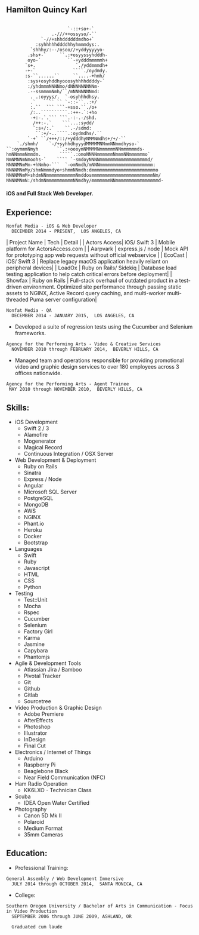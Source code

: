 ## Hamilton Quincy Karl
```

                       `-::+so+-`                            
                 .-///++ossyso/-``                          
             `-//+shhddddddmdho+`                           
           :syhhhhhddddhhyhmmmdys:.                         
         `shhhy/:--/osoo//+yddyyyyyo-                       
        .shs+-`     ``.:+osyyssyhdddh-                      
        oyo-`          ``-+ydddmmmmmh+                      
       `s+.               `./yddmmmdh+                      
       -+-`              ````./oydmdy.                      
       :s-``......``     ``....-+hmh/                       
        :sys+osyhddhyooosyhhhhddddy-`                       
        :/yhdmmmNNNNmo/dNNNNNNNNNm-                         
        .--ssmmmmNmh/``/mNNNNNNNmd:                         
         . .:oyyys/.  `-osyhhhdhsy.                         
         .`     `` `` `-::-``..:+/                          
         :.``  ``` ```-+sso.``./o+                          
         /:..``````````.:++-.`:+ho                          
         -+:-.`.``` ```.-:-.-/shd.                          
          /++:-.`    ```...:sydd/                           
          `:s+/:.`    ``.-/sdmd:                            
           ``:+/-..````.:oydmdhs/.``                        
        `-+` ``/+++/::/+ydddhyNMMNmdhs+/+/-``               
    `./shmh/    `-/+syhhdhyyydMMMMMNNmmNNmmdhyso-`          
``:oymmmNmyh       ``.:+oooymNMMMMNmmmmmmNNmmmmmmds-        
hmNNmmmNmmdm.       `````.:omoNNNNmmmmmmNmmmNNmmmmmmo`      
NmNMNNmNmoohs-`    ```` `-smdoyNNNNmmmmmmmmmmmmmmmmmmd/     
NNNNMNmMm-+hNmho-```  `-omNmdh/mNNNmmmmmmmmmmmmmmmmmmmm:    
NNNNMNmMy/shmNmmmdyo+shmmNNmdh:dmmmmmmmmmmmmmmmmmmmmmmmmo   
NNNNMNmM+shdmNNmmmmmmmmmmmNmddosmmmmmmmmmmmmmmmmmmmmmmmNm/  
NNNNMNmN:/shdmNmmmmmmmmmmNNmdhy/mmmmmmmNNmmmmmmmmmmmmmmmmd-
```
#### iOS and Full Stack Web Developer.
## Experience:
```
Nonfat Media - iOS & Web Developer
  DECEMBER 2014 - PRESENT,  LOS ANGELES, CA
```
| Project Name        | Tech           | Detail  |
| Actors Access| iOS/ Swift 3 | Mobile platform for ActorsAccess.com |
| Aarpvark | express.js / node | Mock API for prototyping app web requests without official webservice |
| EcoCast | iOS/ Swift 3 | Replace legacy macOS application heavily reliant on peripheral devices|
| LoadOx  | Ruby on Rails/ Sidekiq | Database load testing application to help catch critical errors before deployment|
| Showfax | Ruby on Rails | Full-stack overhaul of outdated product in a test-driven environment. Optimized site performance through passing static assets to NGINX, Active Record query caching, and multi-worker multi-threaded Puma server configuration|
```
Nonfat Media - QA
  DECEMBER 2014 - JANUARY 2015,  LOS ANGELES, CA
```
  * Developed a suite of regression tests using the Cucumber and Selenium frameworks.
```
Agency for the Performing Arts - Video & Creative Services
  NOVEMBER 2010 through FEBRUARY 2014,  BEVERLY HILLS, CA
```
  * Managed team and operations responsible for providing promotional video and graphic design services to over 180 employees across 3 offices nationwide.
```
Agency for the Performing Arts - Agent Trainee
 MAY 2010 through NOVEMBER 2010,  BEVERLY HILLS, CA
```

## Skills:
* iOS Development
  * Swift 2 / 3
  * Alamofire
  * Mogenerator
  * Magical Record
  * Continuous Integration / OSX Server
* Web Development & Deployment
  * Ruby on Rails
  * Sinatra
  * Express / Node
  * Angular
  * Microsoft SQL Server
  * PostgreSQL
  * MongoDB
  * AWS
  * NGINX
  * Phant.io
  * Heroku
  * Docker
  * Bootstrap
* Languages
  * Swift
  * Ruby
  * Javascript
  * HTML
  * CSS
  * Python
* Testing
  * Test::Unit
  * Mocha
  * Rspec
  * Cucumber
  * Selenium
  * Factory Girl
  * Karma
  * Jasmine
  * Capybara
  * Phantomjs
* Agile & Development Tools
  * Atlassian Jira / Bamboo
  * Pivotal Tracker
  * Git
  * Github
  * Gitlab
  * Sourcetree
* Video Production & Graphic Design 
  * Adobe Premiere
  * AfterEffects
  * Photoshop
  * Illustrator
  * InDesign
  * Final Cut
* Electronics / Internet of Things 
  * Arduino
  * Raspberry Pi
  * Beaglebone Black
  * Near Field Communication (NFC)
* Ham Radio Operation
  * KK6LXO - Technician Class
* Scuba
  * IDEA Open Water Certified
* Photography
  * Canon 5D Mk II
  * Polaroid
  * Medium Format
  * 35mm Cameras

## Education:
* Professional Training:
```
General Assembly / Web Development Immersive
  JULY 2014 through OCTOBER 2014,  SANTA MONICA, CA
```
* College:
```
Southern Oregon University / Bachelor of Arts in Communication - Focus in Video Production
  SEPTEMBER 2006 through JUNE 2009, ASHLAND, OR

  Graduated cum laude
```